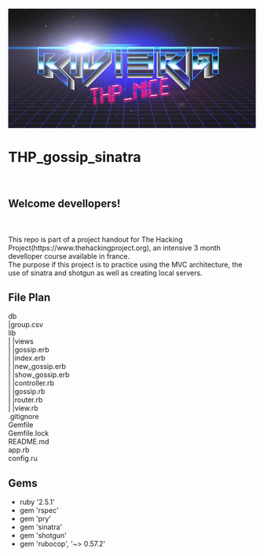 ![](R1V13RA.png)

# THP_gossip_sinatra
</br>

## Welcome devellopers!
</br>
</br>
This repo is part of a project handout for The Hacking Project(https://www.thehackingproject.org), an intensive 3 month develloper course available in france. </br>
The purpose if this project is to practice using the MVC architecture, the use of sinatra and shotgun as well as creating local servers.
</br>

## File Plan

db</br>
|group.csv</br>
lib</br>
| |views</br>
|   |gossip.erb</br>
|   |index.erb</br>
|   |new_gossip.erb</br>
|   |show_gossip.erb</br>
| |controller.rb</br>
| |gossip.rb</br>
| |router.rb</br>
| |view.rb</br>
.gitignore</br>
Gemfile</br>
Gemfile.lock</br>
README.md</br>
app.rb</br>
config.ru</br>

## Gems

- ruby '2.5.1'
- gem 'rspec'
- gem 'pry'
- gem 'sinatra'
- gem 'shotgun'
- gem 'rubocop', '~> 0.57.2'
